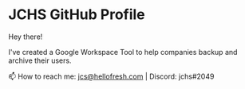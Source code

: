 # JCHS GitHub Profile

Hey there!

I've created a Google Workspace Tool to help companies backup and archive their users.

📫 How to reach me: jcs@hellofresh.com | Discord: jchs#2049

